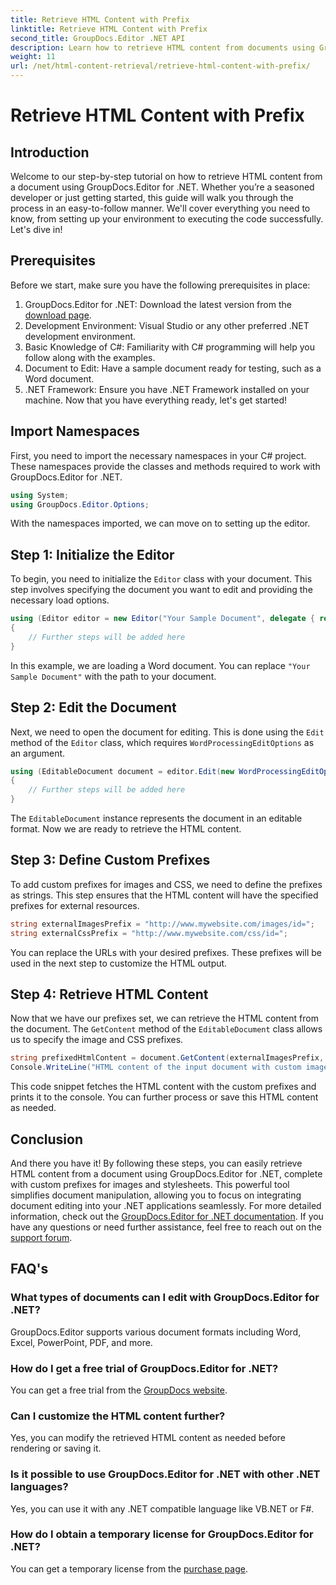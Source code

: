 ```yaml
---
title: Retrieve HTML Content with Prefix
linktitle: Retrieve HTML Content with Prefix
second_title: GroupDocs.Editor .NET API
description: Learn how to retrieve HTML content from documents using GroupDocs.Editor for .NET with custom prefixes for images and stylesheets. Step-by-step guide included.
weight: 11
url: /net/html-content-retrieval/retrieve-html-content-with-prefix/
---
```


# Retrieve HTML Content with Prefix

## Introduction
Welcome to our step-by-step tutorial on how to retrieve HTML content from a document using GroupDocs.Editor for .NET. Whether you’re a seasoned developer or just getting started, this guide will walk you through the process in an easy-to-follow manner. We'll cover everything you need to know, from setting up your environment to executing the code successfully. Let's dive in!
## Prerequisites
Before we start, make sure you have the following prerequisites in place:
1. GroupDocs.Editor for .NET: Download the latest version from the [download page](https://releases.groupdocs.com/editor/net/).
2. Development Environment: Visual Studio or any other preferred .NET development environment.
3. Basic Knowledge of C#: Familiarity with C# programming will help you follow along with the examples.
4. Document to Edit: Have a sample document ready for testing, such as a Word document.
5. .NET Framework: Ensure you have .NET Framework installed on your machine.
Now that you have everything ready, let's get started!
## Import Namespaces
First, you need to import the necessary namespaces in your C# project. These namespaces provide the classes and methods required to work with GroupDocs.Editor for .NET.
```csharp
using System;
using GroupDocs.Editor.Options;
```
With the namespaces imported, we can move on to setting up the editor.
## Step 1: Initialize the Editor
To begin, you need to initialize the `Editor` class with your document. This step involves specifying the document you want to edit and providing the necessary load options.
```csharp
using (Editor editor = new Editor("Your Sample Document", delegate { return new WordProcessingLoadOptions(); }))
{
    // Further steps will be added here
}
```
In this example, we are loading a Word document. You can replace `"Your Sample Document"` with the path to your document.
## Step 2: Edit the Document
Next, we need to open the document for editing. This is done using the `Edit` method of the `Editor` class, which requires `WordProcessingEditOptions` as an argument.
```csharp
using (EditableDocument document = editor.Edit(new WordProcessingEditOptions()))
{
    // Further steps will be added here
}
```
The `EditableDocument` instance represents the document in an editable format. Now we are ready to retrieve the HTML content.
## Step 3: Define Custom Prefixes
To add custom prefixes for images and CSS, we need to define the prefixes as strings. This step ensures that the HTML content will have the specified prefixes for external resources.
```csharp
string externalImagesPrefix = "http://www.mywebsite.com/images/id=";
string externalCssPrefix = "http://www.mywebsite.com/css/id=";
```
You can replace the URLs with your desired prefixes. These prefixes will be used in the next step to customize the HTML output.
## Step 4: Retrieve HTML Content
Now that we have our prefixes set, we can retrieve the HTML content from the document. The `GetContent` method of the `EditableDocument` class allows us to specify the image and CSS prefixes.
```csharp
string prefixedHtmlContent = document.GetContent(externalImagesPrefix, externalCssPrefix);
Console.WriteLine("HTML content of the input document with custom image and stylesheet prefixes: {0}", prefixedHtmlContent);
```
This code snippet fetches the HTML content with the custom prefixes and prints it to the console. You can further process or save this HTML content as needed.
## Conclusion
And there you have it! By following these steps, you can easily retrieve HTML content from a document using GroupDocs.Editor for .NET, complete with custom prefixes for images and stylesheets. This powerful tool simplifies document manipulation, allowing you to focus on integrating document editing into your .NET applications seamlessly.
For more detailed information, check out the [GroupDocs.Editor for .NET documentation](https://tutorials.groupdocs.com/editor/net/). If you have any questions or need further assistance, feel free to reach out on the [support forum](https://forum.groupdocs.com/c/editor/20).
## FAQ's
### What types of documents can I edit with GroupDocs.Editor for .NET?
GroupDocs.Editor supports various document formats including Word, Excel, PowerPoint, PDF, and more.
### How do I get a free trial of GroupDocs.Editor for .NET?
You can get a free trial from the [GroupDocs website](https://releases.groupdocs.com/).
### Can I customize the HTML content further?
Yes, you can modify the retrieved HTML content as needed before rendering or saving it.
### Is it possible to use GroupDocs.Editor for .NET with other .NET languages?
Yes, you can use it with any .NET compatible language like VB.NET or F#.
### How do I obtain a temporary license for GroupDocs.Editor for .NET?
You can get a temporary license from the [purchase page](https://purchase.groupdocs.com/temporary-license/).
